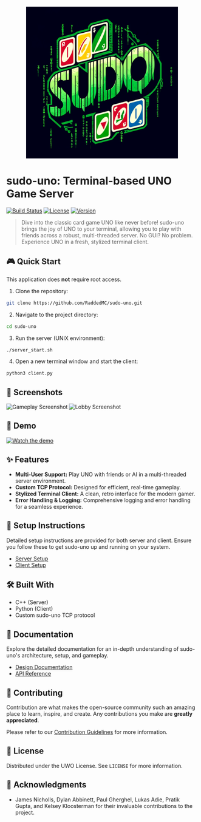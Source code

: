 
<p align="center">
    <img src="logo.webp" alt="sudo uno logo" width=400 height=400>
</p>

# sudo-uno: Terminal-based UNO Game Server

[![Build Status](https://img.shields.io/badge/build-passing-brightgreen)](URL_TO_BUILD_STATUS) 
[![License](https://img.shields.io/badge/license-MIT-blue)](URL_TO_LICENSE)
[![Version](https://img.shields.io/badge/version-1.0.0-lightgrey)](URL_TO_PROJECT_VERSION)

> Dive into the classic card game UNO like never before! sudo-uno brings the joy of UNO to your terminal, allowing you to play with friends across a robust, multi-threaded server. No GUI? No problem. Experience UNO in a fresh, stylized terminal client.

## 🎮 Quick Start
This application does **not** require root access.

1. Clone the repository:
```bash
git clone https://github.com/RaddedMC/sudo-uno.git
```
2. Navigate to the project directory:
```bash
cd sudo-uno
```
3. Run the server (UNIX environment):
```bash
./server_start.sh
```
4. Open a new terminal window and start the client:
```bash
python3 client.py
```

## 📸 Screenshots

![Gameplay Screenshot](path/to/screenshot1.png) <!-- Placeholder for a gameplay screenshot -->
![Lobby Screenshot](path/to/screenshot2.png) <!-- Placeholder for a lobby screenshot -->

## 🎥 Demo

[![Watch the demo](path/to/demo_thumbnail.png)](https://www.youtube.com/watch?v=dQw4w9WgXcQ) <!-- Placeholder for video demo thumbnail and link -->

## ✨ Features

- **Multi-User Support:** Play UNO with friends or AI in a multi-threaded server environment.
- **Custom TCP Protocol:** Designed for efficient, real-time gameplay.
- **Stylized Terminal Client:** A clean, retro interface for the modern gamer.
- **Error Handling & Logging:** Comprehensive logging and error handling for a seamless experience.

## 🔧 Setup Instructions

Detailed setup instructions are provided for both server and client. Ensure you follow these to get sudo-uno up and running on your system.

- [Server Setup](path/to/server_setup.md)
- [Client Setup](path/to/client_setup.md)

## 🛠 Built With

- C++ (Server)
- Python (Client)
- Custom sudo-uno TCP protocol

## 📖 Documentation

Explore the detailed documentation for an in-depth understanding of sudo-uno's architecture, setup, and gameplay.

- [Design Documentation](https://docs.google.com/document/d/1D6nZBmPCcTYNuQuhGwmPKS6JeCWb1iTyJ1TUG9PHjhE/edit#heading=h.7venikefflcz)
- [API Reference](path/to/api_reference.md)

## 🤝 Contributing

Contribution are what makes the open-source community such an amazing place to learn, inspire, and create. Any contributions you make are **greatly appreciated**.

Please refer to our [Contribution Guidelines](CONTRIBUTING.md) for more information.

## 📝 License

Distributed under the UWO License. See `LICENSE` for more information.

## 🙏 Acknowledgments

- James Nicholls, Dylan Abbinett, Paul Gherghel, Lukas Adie, Pratik Gupta, and Kelsey Kloosterman for their invaluable contributions to the project.
